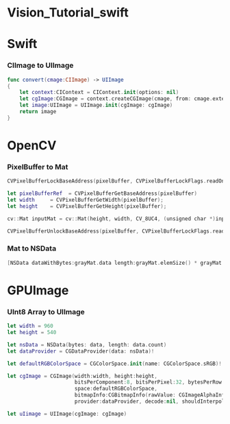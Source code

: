 # Vision_Tutorial_swift



# Swift
### CIImage to UIImage ###
```swift
func convert(cmage:CIImage) -> UIImage
{       
    let context:CIContext = CIContext.init(options: nil)
    let cgImage:CGImage = context.createCGImage(cmage, from: cmage.extent)!        
    let image:UIImage = UIImage.init(cgImage: cgImage)        
    return image
}
```

# OpenCV

### PixelBuffer to Mat ###

```swift
CVPixelBufferLockBaseAddress(pixelBuffer, CVPixelBufferLockFlags.readOnly)

let pixelBufferRef  = CVPixelBufferGetBaseAddress(pixelBuffer)
let width     = CVPixelBufferGetWidth(pixelBuffer);
let height    = CVPixelBufferGetHeight(pixelBuffer);
```

```swift
cv::Mat inputMat = cv::Mat(height, width, CV_8UC4, (unsigned char *)inputImageBuffer);
```

```swift
CVPixelBufferUnlockBaseAddress(pixelBuffer, CVPixelBufferLockFlags.readOnly);
```

### Mat to NSData ###
```swift
[NSData dataWithBytes:grayMat.data length:grayMat.elemSize() * grayMat.total()];
```


# GPUImage
### UInt8 Array to UIImage ##

```swift
let width = 960
let height = 540

let nsData = NSData(bytes: data, length: data.count)
let dataProvider = CGDataProvider(data: nsData)!

let defaultRGBColorSpace = CGColorSpace.init(name: CGColorSpace.sRGB)!

let cgImage = CGImage(width:width, height:height,
                      bitsPerComponent:8, bitsPerPixel:32, bytesPerRow:4 * width,
                      space:defaultRGBColorSpace,
                      bitmapInfo:CGBitmapInfo(rawValue: CGImageAlphaInfo.noneSkipLast.rawValue),
                      provider:dataProvider, decode:nil, shouldInterpolate:false, intent:.defaultIntent)!

let uIimage = UIImage(cgImage: cgImage)
```

